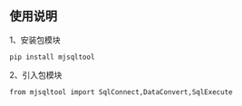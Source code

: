 
## 使用说明

1、安装包模块
```
pip install mjsqltool
```
2、引入包模块
```
from mjsqltool import SqlConnect,DataConvert,SqlExecute
```